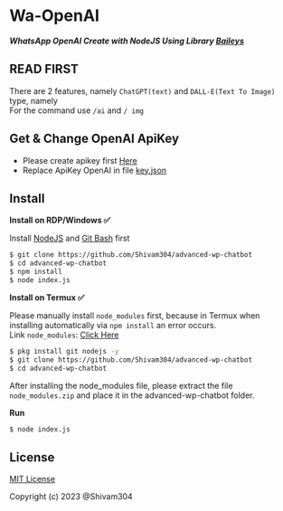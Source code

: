 # Wa-OpenAI

***WhatsApp OpenAI Create with NodeJS Using Library [Baileys](https://github.com/adiwajshing/Baileys)***

## READ FIRST
There are 2 features, namely ```ChatGPT(text)``` and ```DALL-E(Text To Image)``` type, namely <br>For the command use ```/ai``` and ```/ img```

## Get & Change OpenAI ApiKey
- Please create apikey first [Here](https://beta.openai.com/account/api-keys)
- Replace ApiKey OpenAI in file [key.json](https://github.com/Sansekai/Wa-OpenAI/blob/3bd55740764bcb30084277f6be82d15b6ee25b99/key.json#L2)

## Install
**Install on RDP/Windows ✅**

Install [NodeJS](https://nodejs.org/en/download/)
and [Git Bash](https://git-scm.com/downloads) first

```bash
$ git clone https://github.com/Shivam304/advanced-wp-chatbot
$ cd advanced-wp-chatbot
$ npm install
$ node index.js
```
**Install on Termux ✅**

Please manually install ```node_modules``` first, because in Termux when installing automatically via ```npm install``` an error occurs.
<br>Link ```node_modules```: [Click Here](https://drive.google.com/file/d/1gKGjseRirX6mQ5LOFULpmnDs7q3Svm8y/view?usp=sharing)
```bash
$ pkg install git nodejs -y
$ git clone https://github.com/Shivam304/advanced-wp-chatbot
$ cd advanced-wp-chatbot
```
After installing the node_modules file, please extract the file ```node_modules.zip``` and place it in the advanced-wp-chatbot folder.

**Run**
```bash
$ node index.js
```


## License
[MIT License](https://github.com/Shivam304/advanced-wp-chatbot/main/License)

Copyright (c) 2023 @Shivam304


